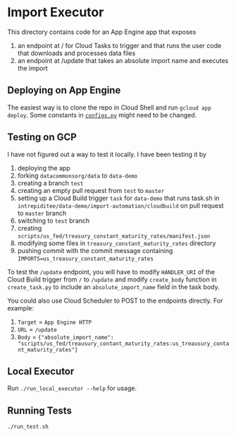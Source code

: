 # Import Executor

This directory contains code for an App Engine app that exposes
1. an endpoint at / for Cloud Tasks to trigger and that runs the user code
   that downloads and processes data files
2. an endpoint at /update that takes an absolute import name and executes
   the import
   
   
## Deploying on App Engine

The easiest way is to clone the repo in Cloud Shell and run
`gcloud app deploy`. Some constants in [`configs.py`](app/configs.py) might
need to be changed. 

## Testing on GCP

I have not figured out a way to test it locally. I have been testing it by
1. deploying the app
2. forking `datacommonsorg/data` to `data-demo`
3. creating a branch `test`
4. creating an empty pull request from `test` to `master`
3. setting up a Cloud Build trigger `task` for `data-demo` that runs task.sh in
   `intrepiditee/data-demo/import-automation/cloudbuild` on pull request
   to `master` branch
4. switching to `test` branch
4. creating `scripts/us_fed/treasury_constant_maturity_rates/manifest.json`
5. modifying some files in `treasury_constant_maturity_rates` directory
6. pushing commit with the commit message containing
   `IMPORTS=us_treasury_constant_maturity_rates`

To test the `/update` endpoint, you will have to modify `HANDLER_URI` of the
Cloud Build trigger from `/` to `/update` and modify `create_body` function in
`create_task.py` to include an `absolute_import_name` field in the task body.

You could also use Cloud Scheduler to POST to the endpoints directly. For example:
1. `Target` = `App Engine HTTP`
2. `URL` = `/update`
3. `Body` = `{"absolute_import_name": "scripts/us_fed/treausury_contant_maturity_rates:us_treausury_contant_maturity_rates"}`


## Local Executor

Run `./run_local_executor --help` for usage.

## Running Tests

```shell script
./run_test.sh
```



